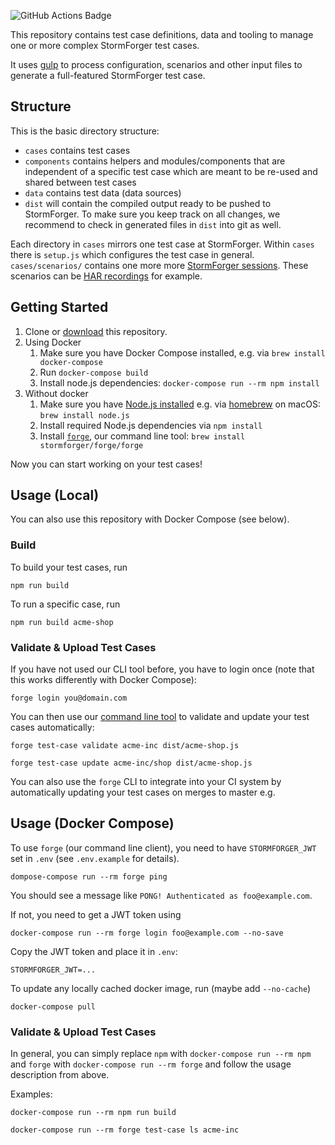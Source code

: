 <img src="https://github.com/stormforger/gulp-template/workflows/Node%20CI/badge.svg"
            alt="GitHub Actions Badge">

This repository contains test case definitions, data and tooling to manage one or more complex StormForger test cases.

It uses [gulp](https://gulpjs.com/) to process configuration, scenarios and other input files to generate a full-featured StormForger test case.

## Structure

This is the basic directory structure:

* `cases` contains test cases
* `components` contains helpers and modules/components that are independent of a specific test case which are meant to be re-used and shared between test cases
* `data` contains test data (data sources)
* `dist` will contain the compiled output ready to be pushed to StormForger. To make sure you keep track on all changes, we recommend to check in generated files in `dist` into git as well.

Each directory in `cases` mirrors one test case at StormForger. Within `cases` there is `setup.js` which configures the test case in general. `cases/scenarios/` contains one more more [StormForger sessions](https://docs.stormforger.com/reference/). These scenarios can be [HAR recordings](https://docs.stormforger.com/guides/har-converter/) for example.

## Getting Started

1. Clone or [download](https://github.com/stormforger/gulp-template/archive/master.zip) this repository.
2. Using Docker
    1. Make sure you have Docker Compose installed, e.g. via `brew install docker-compose`
    2. Run `docker-compose build`
    3. Install node.js dependencies: `docker-compose run --rm npm install`
3. Without docker
    1. Make sure you have [Node.js installed](https://nodejs.org/en/download/) e.g. via [homebrew](https://brew.sh/) on macOS: `brew install node.js`
    2. Install required Node.js dependencies via `npm install`
    3. Install [`forge`](https://github.com/stormforger/cli), our command line tool: `brew install stormforger/forge/forge`

Now you can start working on your test cases!


## Usage (Local)

You can also use this repository with Docker Compose (see below).

### Build

To build your test cases, run

```terminal
npm run build
```

To run a specific case, run

```terminal
npm run build acme-shop
```

### Validate & Upload Test Cases

If you have not used our CLI tool before, you have to login once (note that this works differently with Docker Compose):

```terminal
forge login you@domain.com
```

You can then use our [command line tool](https://github.com/stormforger/cli) to validate and update your test cases automatically:

```terminal
forge test-case validate acme-inc dist/acme-shop.js
```

```terminal
forge test-case update acme-inc/shop dist/acme-shop.js
```

You can also use the `forge` CLI to integrate into your CI system by automatically updating your test cases on merges to master e.g.

## Usage (Docker Compose)

To use `forge` (our command line client), you need to have `STORMFORGER_JWT` set in `.env` (see `.env.example` for details).

```terminal
dompose-compose run --rm forge ping
```

You should see a message like `PONG! Authenticated as foo@example.com`.

If not, you need to get a JWT token using

```terminal
docker-compose run --rm forge login foo@example.com --no-save
```

Copy the JWT token and place it in `.env`:

```
STORMFORGER_JWT=...
```

To update any locally cached docker image, run (maybe add `--no-cache`)

```terminal
docker-compose pull
```

### Validate & Upload Test Cases

In general, you can simply replace `npm` with `docker-compose run --rm npm` and `forge` with `docker-compose run --rm forge` and follow the usage description from above.

Examples:

```terminal
docker-compose run --rm npm run build
```

```terminal
docker-compose run --rm forge test-case ls acme-inc
```
